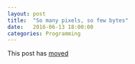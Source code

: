 ```yaml
---
layout: post
title:  "So many pixels, so few bytes"
date:   2016-06-13 18:00:00
categories: Programming
---
```


This post has [moved][newurl]

[newurl]: http://www.lieberbiber.de/2016/06/13/so-many-pixels-so-few-bytes/

